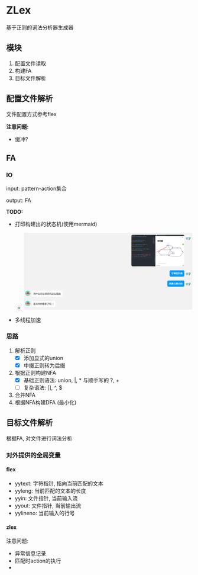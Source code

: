 # ZLex

基于正则的词法分析器生成器

## 模块
1. 配置文件读取
2. 构建FA
3. 目标文件解析

## 配置文件解析

文件配置方式参考flex

**注意问题:**
- 缓冲?

## FA

### IO
input: pattern-action集合

output: FA

**TODO:**
- 打印构建出的状态机(使用mermaid)
  - ![08cf5ddfc63bf4a5c852674367cd9dd5](./思路.assets/08cf5ddfc63bf4a5c852674367cd9dd5.png)

- 多线程加速


### 思路
1. 解析正则
   - [x] 添加显式的union
   - [x] 中缀正则转为后缀
2. 根据正则构建NFA
    - [x] 基础正则语法: union, |, * 与顺手写的 ?, +
    - [ ] 复杂语法: [], ^, $
3. 合并NFA
4. 根据NFA构建DFA (最小化)

## 目标文件解析

根据FA, 对文件进行词法分析

### 对外提供的全局变量
#### flex
- yytext: 字符指针, 指向当前匹配的文本
- yyleng: 当前匹配的文本的长度
- yyin: 文件指针, 当前输入流
- yyout: 文件指针, 当前输出流
- yylineno: 当前输入的行号

#### zlex


注意问题:
- 异常信息记录
- 匹配时action的执行
- 
